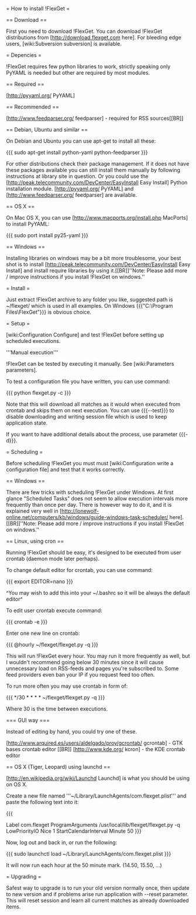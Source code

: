 = How to install !FlexGet =

== Download ==

First you need to download !FlexGet. You can download !FlexGet distributions from [http://download.flexget.com here]. For bleeding edge users, [wiki:Subversion subversion] is available.

= Depencies =

!FlexGet requires few python libraries to work, strictly speaking only PyYAML is needed but other are required by most modules.

== Required ==

[http://pyyaml.org/ PyYAML]

== Recommended ==

[http://www.feedparser.org/ feedparser] - required for RSS sources[[BR]]

== Debian, Ubuntu and similar ==

On Debian and Ubuntu you can use apt-get to install all these:

{{{
sudo apt-get install python-yaml python-feedparser
}}}

For other distributions check their package management. If it does not have these packages available you can still install 
them manually by following instructions at library site in question. Or you could use the [http://peak.telecommunity.com/DevCenter/EasyInstall Easy Install] Python installation module. [http://pyyaml.org/ PyYAML] and [http://www.feedparser.org/ feedparser] are available.

== OS X ==

On Mac OS X, you can use [http://www.macports.org/install.php MacPorts] to install PyYAML:

{{{
sudo port install py25-yaml
}}}


== Windows ==

Installing libraries on windows may be a bit more troublesome, your best shot is to install [http://peak.telecommunity.com/DevCenter/EasyInstall Easy Install] and install require libraries by using it.[[BR]]''Note: Please add more / improve instructions if you install !FlexGet on windows.''

= Install =

Just extract !FlexGet archive to any folder you like, suggested path is ~/flexget/ which is used in all examples. On Windows {{{"C:\Program Files\FlexGet\"}}} is obvious choice.

= Setup =

[wiki:Configuration Configure] and test !FlexGet before setting up scheduled executions.

'''Manual execution'''

!FlexGet can be tested by executing it manually. See [wiki:Parameters parameters].

To test a configuration file you have written, you can use command:

{{{
python flexget.py -c <config>
}}}

Note that this will download all matches as it would when executed from crontab and skips them on next execution. You can use {{{--test}}} to disable downloading and writing session file which is used to keep application state.

If you want to have additional details about the process, use parameter {{{-d}}}.

= Scheduling =

Before scheduling !FlexGet you must must [wiki:Configuration write a configuration file] and test that it works correctly.

== Windows ==

There are few tricks with scheduling !FlexGet under Windows. At first glance "Scheduled Tasks" does not seem to allow execution intervals more frequently than once per day. There is however way to do it, and it is explained very well in [http://lonewolf-online.net/computers/kb/windows/guide-windows-task-scheduler/ here].[[BR]]''Note: Please add more / improve instructions if you install !FlexGet on windows.''

== Linux, using cron ==

Running !FlexGet should be easy, it's designed to be executed from user crontab (daemon mode later perhaps).

To change default editor for crontab, you can use command:

{{{
export EDITOR=nano
}}}

^You may wish to add this into your ~/.bashrc so it will be always the default editor^

To edit user crontab execute command:

{{{
crontab -e
}}}

Enter one new line on crontab:

{{{
@hourly ~/flexget/flexget.py -q
}}}

This will run !FlexGet every hour. You may run it more frequently as well, but I wouldn't recommend going below 30 minutes since it will cause unnecessary load on RSS-feeds and pages you're subscribed to. Some feed providers even ban your IP if you request feed too often.

To run more often you may use crontab in form of:

{{{
*/30 * * * * ~/flexget/flexget.py -q
}}}

Where 30 is the time between executions.

=== GUI way ===

Instead of editing by hand, you could try one of these.

[http://www.arquired.es/users/aldelgado/proy/gcrontab/ gcrontab] - GTK bases crontab editor
[[BR]]
[http://www.kde.org/ kcron] - the KDE crontab editor

== OS X (Tiger, Leopard) using launchd ==

[http://en.wikipedia.org/wiki/Launchd Launchd] is what you should be using on OS X.

Create a new file named '''~/Library/LaunchAgents/com.flexget.plist''' and paste the following text into it:

{{{
<?xml version="1.0" encoding="UTF-8"?>
<!DOCTYPE plist PUBLIC "-//Apple Computer//DTD PLIST 1.0//EN"
"http://www.apple.com/DTDs/PropertyList-1.0.dtd">
<plist version="1.0">
<dict>  
        <key>Label</key>
        <string>com.flexget</string>
        <key>ProgramArguments</key>
        <array> 
                <string>/usr/local/lib/flexget/flexget.py</string>
                <string>-q</string>
        </array>
        <key>LowPriorityIO</key>
        <true/>
        <key>Nice</key>
        <integer>1</integer>
        <key>StartCalendarInterval</key>
        <dict>  
                <key>Minute</key>
                <integer>50</integer>
        </dict>
</dict>
</plist>
}}}

Now, log out and back in, or run the following:

{{{
sudo launchctl load ~/Library/LaunchAgents/com.flexget.plist
}}}

It will now run each hour at the 50 minute mark. (14.50, 15.50, ...)

= Upgrading =

Safest way to upgrade is to run your old version normally once, then update to new version and if problems arise run application with --reset parameter. This will reset session and learn all current matches as already downloaded items.